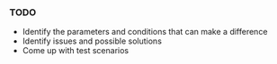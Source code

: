 <h3> TODO </h3>
<ul>
  <li> Identify the parameters and conditions that can make a difference </li>
  <li> Identify issues and possible solutions </li>
  <li> Come up with test scenarios </li>
</ul>
